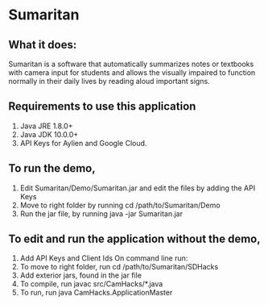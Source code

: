 # Sumaritan

## What it does:
Sumaritan is a software that automatically summarizes notes or textbooks with camera input for students and allows the visually impaired to function normally in their daily lives by reading aloud important signs.

## Requirements to use this application
1. Java JRE 1.8.0+ 
2. Java JDK 10.0.0+
3. API Keys for Aylien and Google Cloud. 

## To run the demo, 
1. Edit Sumaritan/Demo/Sumaritan.jar and edit the files by adding the API Keys
2. Move to right folder by running
   cd /path/to/Sumaritan/Demo 
3. Run the jar file, by running
   java -jar Sumaritan.jar

## To edit and run the application without the demo, 
1. Add API Keys and Client Ids 
On command line run:
2. To move to right folder, run 
   cd /path/to/Sumaritan/SDHacks 
3. Add exterior jars, found in the jar file
4. To compile, run
   javac src/CamHacks/*.java
5. To run, run 
   java CamHacks.ApplicationMaster
